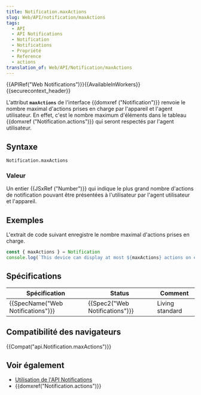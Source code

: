 ```yaml
---
title: Notification.maxActions
slug: Web/API/notification/maxActions
tags:
  - API
  - API Notifications
  - Notification
  - Notifications
  - Propriété
  - Reference
  - actions
translation_of: Web/API/Notification/maxActions
---
```

{{APIRef("Web Notifications")}}{{AvailableInWorkers}}{{securecontext_header}}

L'attribut **`maxActions`** de l'interface {{domxref ("Notification")}} renvoie le nombre maximal d'actions prises en charge par l'appareil et l'agent utilisateur. En effet, c'est le nombre maximum d'éléments dans le tableau {{domxref ("Notification.actions")}} qui seront respectés par l'agent utilisateur.

## Syntaxe

    Notification.maxActions

### Valeur

Un entier {{JSxRef ("Number")}} qui indique le plus grand nombre d'actions de notification pouvant être présentées à l'utilisateur par l'agent utilisateur et l'appareil.

## Exemples

L'extrait de code suivant enregistre le nombre maximal d'actions prises en charge.

```js
const { maxActions } = Notification
console.log(`This device can display at most ${maxActions} actions on each notification.`);
```

## Spécifications

| Spécification                                | Status                                   | Comment         |
| -------------------------------------------- | ---------------------------------------- | --------------- |
| {{SpecName("Web Notifications")}} | {{Spec2("Web Notifications")}} | Living standard |

## Compatibilité des navigateurs

{{Compat("api.Notification.maxActions")}}

## Voir également

- [Utilisation de l'API Notifications](/fr/docs/Web/API/Notifications_API/Using_the_Notifications_API)
- {{domxref("Notification.actions")}}
